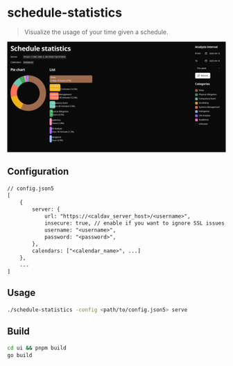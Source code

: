 # schedule-statistics

> Visualize the usage of your time given a schedule.

![demo.png](./docs/demo.png)

## Configuration

```json5
// config.json5
[
	{
		server: {
			url: "https://<caldav_server_host>/<username>",
			insecure: true, // enable if you want to ignore SSL issues
			username: "<username>",
			password: "<password>",
		},
		calendars: ["<calendar_name>", ...]
	},
	...
]
```

## Usage

```sh
./schedule-statistics -config <path/to/config.json5> serve
```

## Build

```sh
cd ui && pnpm build
go build
```

